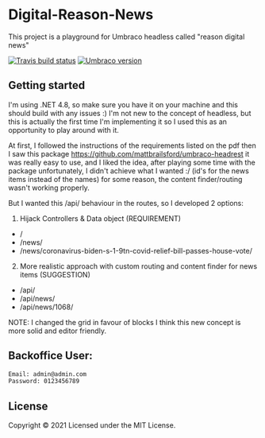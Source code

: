 # Digital-Reason-News
This project is a playground for Umbraco headless called "reason digital news"

[![Travis build status](https://img.shields.io/travis/ja0b/digital-reason-news/master.svg?label=master)](https://api.travis-ci.org/ja0b/Digital-Reason-News.svg?branch=master&status=passed) [![Umbraco version](https://img.shields.io/badge/umbraco-8.11.1-%233544b1)](https://github.com/ja0b/Digital-Reason-News)

## Getting started

I'm using .NET 4.8, so make sure you have it on your machine and this should build with any issues :)
I'm not new to the concept of headless, but this is actually the first time I'm implementing it
so I used this as an opportunity to play around with it.

At first, I followed the instructions of the requirements listed on the pdf
then I saw this package https://github.com/mattbrailsford/umbraco-headrest
it was really easy to use, and I liked the idea, after playing some time with the package
unfortunately, I didn't achieve what I wanted :/ (id's for the news items instead of the names)
for some reason, the content finder/routing wasn't working properly.

But I wanted this /api/ behaviour in the routes, so I developed 2 options:

1) Hijack Controllers & Data object (REQUIREMENT)
- /
- /news/
- /news/coronavirus-biden-s-1-9tn-covid-relief-bill-passes-house-vote/


2) More realistic approach with custom routing and content finder for news items (SUGGESTION)
- /api/
- /api/news/
- /api/news/1068/

NOTE: I changed the grid in favour of blocks I think this new concept is more solid and editor friendly.

## Backoffice User:

```sh
Email: admin@admin.com
Password: 0123456789
```

## License

Copyright &copy; 2021
Licensed under the MIT License.